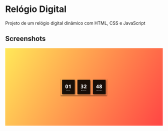 # Relógio Digital
 
Projeto de um relógio digital dinâmico com HTML, CSS e JavaScript

## Screenshots
![captura de tela do Relógio Digital rodando localmente](image.png)